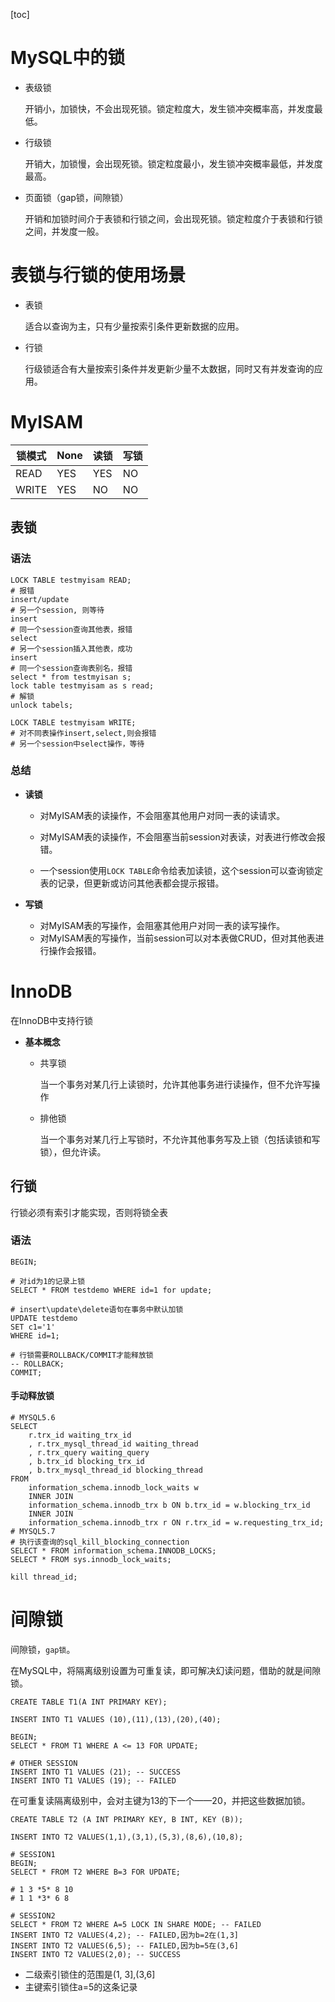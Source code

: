 [toc]

# MySQL中的锁

- 表级锁

  开销小，加锁快，不会出现死锁。锁定粒度大，发生锁冲突概率高，并发度最低。

- 行级锁

  开销大，加锁慢，会出现死锁。锁定粒度最小，发生锁冲突概率最低，并发度最高。

- 页面锁（gap锁，间隙锁）

  开销和加锁时间介于表锁和行锁之间，会出现死锁。锁定粒度介于表锁和行锁之间，并发度一般。

# 表锁与行锁的使用场景

- 表锁

  适合以查询为主，只有少量按索引条件更新数据的应用。

- 行锁

  行级锁适合有大量按索引条件并发更新少量不太数据，同时又有并发查询的应用。

# MyISAM

| 锁模式 | None | 读锁 | 写锁 |
| ------ | ---- | ---- | ---- |
| READ   | YES  | YES  | NO   |
| WRITE  | YES  | NO   | NO   |

## 表锁

### 语法

``` mysql
LOCK TABLE testmyisam READ;
# 报错
insert/update
# 另一个session, 则等待
insert
# 同一个session查询其他表，报错
select
# 另一个session插入其他表，成功
insert
# 同一个session查询表别名，报错
select * from testmyisan s;
lock table testmyisam as s read;
# 解锁
unlock tabels;

LOCK TABLE testmyisam WRITE;
# 对不同表操作insert,select,则会报错
# 另一个session中select操作，等待
```

### 总结

- **读锁**

  - 对MyISAM表的读操作，不会阻塞其他用户对同一表的读请求。

  - 对MyISAM表的读操作，不会阻塞当前session对表读，对表进行修改会报错。

  - 一个session使用`LOCK TABLE`命令给表加读锁，这个session可以查询锁定表的记录，但更新或访问其他表都会提示报错。

- **写锁**

  - 对MyISAM表的写操作，会阻塞其他用户对同一表的读写操作。
  - 对MyISAM表的写操作，当前session可以对本表做CRUD，但对其他表进行操作会报错。

# InnoDB

在InnoDB中支持行锁

- **基本概念**

  - 共享锁

    当一个事务对某几行上读锁时，允许其他事务进行读操作，但不允许写操作

  - 排他锁

    当一个事务对某几行上写锁时，不允许其他事务写及上锁（包括读锁和写锁），但允许读。

## 行锁

行锁必须有索引才能实现，否则将锁全表

### 语法

``` mysql
BEGIN;

# 对id为1的记录上锁
SELECT * FROM testdemo WHERE id=1 for update;

# insert\update\delete语句在事务中默认加锁
UPDATE testdemo 
SET c1='1'
WHERE id=1;

# 行锁需要ROLLBACK/COMMIT才能释放锁
-- ROLLBACK;
COMMIT;
```

#### 手动释放锁

``` mysql
# MYSQL5.6
SELECT
	r.trx_id waiting_trx_id
	, r.trx_mysql_thread_id waiting_thread
	, r.trx_query waiting_query
	, b.trx_id blocking_trx_id
	, b.trx_mysql_thread_id blocking_thread
FROM
	information_schema.innodb_lock_waits w
	INNER JOIN
	information_schema.innodb_trx b ON b.trx_id = w.blocking_trx_id
	INNER JOIN
	information_schema.innodb_trx r ON r.trx_id = w.requesting_trx_id;
# MYSQL5.7
# 执行该查询的sql_kill_blocking_connection
SELECT * FROM information_schema.INNODB_LOCKS;
SELECT * FROM sys.innodb_lock_waits;

kill thread_id;
```

# 间隙锁

间隙锁，`gap锁`。

在MySQL中，将隔离级别设置为可重复读，即可解决幻读问题，借助的就是间隙锁。

``` mysql
CREATE TABLE T1(A INT PRIMARY KEY);

INSERT INTO T1 VALUES (10),(11),(13),(20),(40);

BEGIN;
SELECT * FROM T1 WHERE A <= 13 FOR UPDATE;

# OTHER SESSION
INSERT INTO T1 VALUES (21); -- SUCCESS
INSERT INTO T1 VALUES (19); -- FAILED
```

在可重复读隔离级别中，会对主键为13的下一个——20，并把这些数据加锁。

``` mysql
CREATE TABLE T2 (A INT PRIMARY KEY, B INT, KEY (B));

INSERT INTO T2 VALUES(1,1),(3,1),(5,3),(8,6),(10,8);

# SESSION1
BEGIN;
SELECT * FROM T2 WHERE B=3 FOR UPDATE;

# 1 3 *5* 8 10
# 1 1 *3* 6 8

# SESSION2
SELECT * FROM T2 WHERE A=5 LOCK IN SHARE MODE; -- FAILED
INSERT INTO T2 VALUES(4,2); -- FAILED,因为b=2在(1,3]
INSERT INTO T2 VALUES(6,5); -- FAILED,因为b=5在(3,6]
INSERT INTO T2 VALUES(2,0); -- SUCCESS
```

- 二级索引锁住的范围是(1, 3],(3,6]
- 主键索引锁住a=5的这条记录

